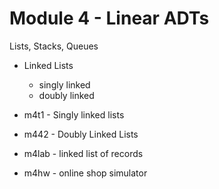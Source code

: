 # Module 4 - Linear ADTs

Lists, Stacks, Queues

- Linked Lists
	- singly linked
	- doubly linked

- m4t1 - Singly linked lists
- m442 - Doubly Linked Lists
- m4lab - linked list of records
- m4hw  - online shop simulator
